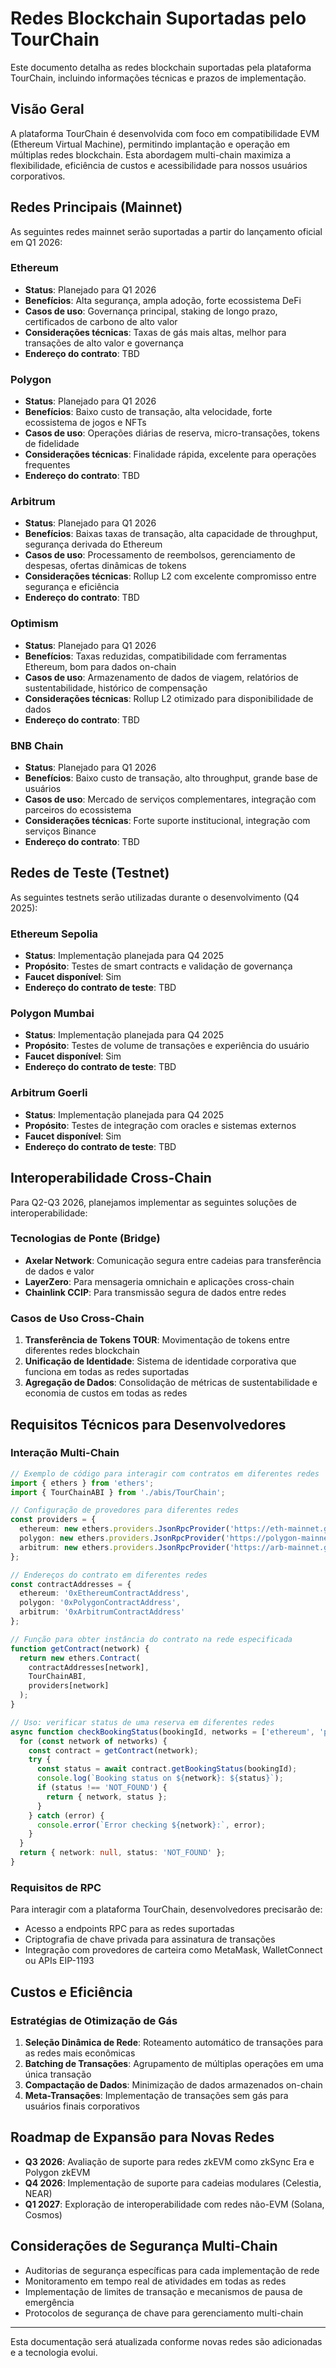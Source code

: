 # Redes Blockchain Suportadas pelo TourChain

Este documento detalha as redes blockchain suportadas pela plataforma TourChain, incluindo informações técnicas e prazos de implementação.

## Visão Geral

A plataforma TourChain é desenvolvida com foco em compatibilidade EVM (Ethereum Virtual Machine), permitindo implantação e operação em múltiplas redes blockchain. Esta abordagem multi-chain maximiza a flexibilidade, eficiência de custos e acessibilidade para nossos usuários corporativos.

## Redes Principais (Mainnet)

As seguintes redes mainnet serão suportadas a partir do lançamento oficial em Q1 2026:

### Ethereum

* **Status**: Planejado para Q1 2026
* **Benefícios**: Alta segurança, ampla adoção, forte ecossistema DeFi
* **Casos de uso**: Governança principal, staking de longo prazo, certificados de carbono de alto valor
* **Considerações técnicas**: Taxas de gás mais altas, melhor para transações de alto valor e governança
* **Endereço do contrato**: TBD

### Polygon

* **Status**: Planejado para Q1 2026
* **Benefícios**: Baixo custo de transação, alta velocidade, forte ecossistema de jogos e NFTs
* **Casos de uso**: Operações diárias de reserva, micro-transações, tokens de fidelidade
* **Considerações técnicas**: Finalidade rápida, excelente para operações frequentes
* **Endereço do contrato**: TBD

### Arbitrum

* **Status**: Planejado para Q1 2026
* **Benefícios**: Baixas taxas de transação, alta capacidade de throughput, segurança derivada do Ethereum
* **Casos de uso**: Processamento de reembolsos, gerenciamento de despesas, ofertas dinâmicas de tokens
* **Considerações técnicas**: Rollup L2 com excelente compromisso entre segurança e eficiência
* **Endereço do contrato**: TBD

### Optimism

* **Status**: Planejado para Q1 2026
* **Benefícios**: Taxas reduzidas, compatibilidade com ferramentas Ethereum, bom para dados on-chain
* **Casos de uso**: Armazenamento de dados de viagem, relatórios de sustentabilidade, histórico de compensação
* **Considerações técnicas**: Rollup L2 otimizado para disponibilidade de dados
* **Endereço do contrato**: TBD

### BNB Chain

* **Status**: Planejado para Q1 2026
* **Benefícios**: Baixo custo de transação, alto throughput, grande base de usuários
* **Casos de uso**: Mercado de serviços complementares, integração com parceiros do ecossistema
* **Considerações técnicas**: Forte suporte institucional, integração com serviços Binance
* **Endereço do contrato**: TBD

## Redes de Teste (Testnet)

As seguintes testnets serão utilizadas durante o desenvolvimento (Q4 2025):

### Ethereum Sepolia

* **Status**: Implementação planejada para Q4 2025
* **Propósito**: Testes de smart contracts e validação de governança
* **Faucet disponível**: Sim
* **Endereço do contrato de teste**: TBD

### Polygon Mumbai

* **Status**: Implementação planejada para Q4 2025
* **Propósito**: Testes de volume de transações e experiência do usuário
* **Faucet disponível**: Sim
* **Endereço do contrato de teste**: TBD

### Arbitrum Goerli

* **Status**: Implementação planejada para Q4 2025
* **Propósito**: Testes de integração com oracles e sistemas externos
* **Faucet disponível**: Sim
* **Endereço do contrato de teste**: TBD

## Interoperabilidade Cross-Chain

Para Q2-Q3 2026, planejamos implementar as seguintes soluções de interoperabilidade:

### Tecnologias de Ponte (Bridge)

* **Axelar Network**: Comunicação segura entre cadeias para transferência de dados e valor
* **LayerZero**: Para mensageria omnichain e aplicações cross-chain
* **Chainlink CCIP**: Para transmissão segura de dados entre redes

### Casos de Uso Cross-Chain

1. **Transferência de Tokens TOUR**: Movimentação de tokens entre diferentes redes blockchain
2. **Unificação de Identidade**: Sistema de identidade corporativa que funciona em todas as redes suportadas
3. **Agregação de Dados**: Consolidação de métricas de sustentabilidade e economia de custos em todas as redes

## Requisitos Técnicos para Desenvolvedores

### Interação Multi-Chain

```typescript
// Exemplo de código para interagir com contratos em diferentes redes
import { ethers } from 'ethers';
import { TourChainABI } from './abis/TourChain';

// Configuração de provedores para diferentes redes
const providers = {
  ethereum: new ethers.providers.JsonRpcProvider('https://eth-mainnet.g.alchemy.com/v2/YOUR_KEY'),
  polygon: new ethers.providers.JsonRpcProvider('https://polygon-mainnet.g.alchemy.com/v2/YOUR_KEY'),
  arbitrum: new ethers.providers.JsonRpcProvider('https://arb-mainnet.g.alchemy.com/v2/YOUR_KEY')
};

// Endereços do contrato em diferentes redes
const contractAddresses = {
  ethereum: '0xEthereumContractAddress',
  polygon: '0xPolygonContractAddress',
  arbitrum: '0xArbitrumContractAddress'
};

// Função para obter instância do contrato na rede especificada
function getContract(network) {
  return new ethers.Contract(
    contractAddresses[network],
    TourChainABI,
    providers[network]
  );
}

// Uso: verificar status de uma reserva em diferentes redes
async function checkBookingStatus(bookingId, networks = ['ethereum', 'polygon', 'arbitrum']) {
  for (const network of networks) {
    const contract = getContract(network);
    try {
      const status = await contract.getBookingStatus(bookingId);
      console.log(`Booking status on ${network}: ${status}`);
      if (status !== 'NOT_FOUND') {
        return { network, status };
      }
    } catch (error) {
      console.error(`Error checking ${network}:`, error);
    }
  }
  return { network: null, status: 'NOT_FOUND' };
}
```

### Requisitos de RPC

Para interagir com a plataforma TourChain, desenvolvedores precisarão de:

* Acesso a endpoints RPC para as redes suportadas
* Criptografia de chave privada para assinatura de transações
* Integração com provedores de carteira como MetaMask, WalletConnect ou APIs EIP-1193

## Custos e Eficiência

### Estratégias de Otimização de Gás

1. **Seleção Dinâmica de Rede**: Roteamento automático de transações para as redes mais econômicas
2. **Batching de Transações**: Agrupamento de múltiplas operações em uma única transação
3. **Compactação de Dados**: Minimização de dados armazenados on-chain
4. **Meta-Transações**: Implementação de transações sem gás para usuários finais corporativos

## Roadmap de Expansão para Novas Redes

* **Q3 2026**: Avaliação de suporte para redes zkEVM como zkSync Era e Polygon zkEVM
* **Q4 2026**: Implementação de suporte para cadeias modulares (Celestia, NEAR)
* **Q1 2027**: Exploração de interoperabilidade com redes não-EVM (Solana, Cosmos)

## Considerações de Segurança Multi-Chain

* Auditorias de segurança específicas para cada implementação de rede
* Monitoramento em tempo real de atividades em todas as redes
* Implementação de limites de transação e mecanismos de pausa de emergência
* Protocolos de segurança de chave para gerenciamento multi-chain

---

Esta documentação será atualizada conforme novas redes são adicionadas e a tecnologia evolui.